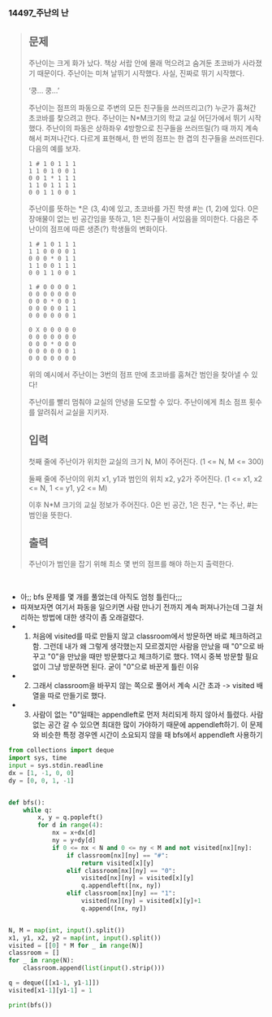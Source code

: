 ### 14497_주난의 난

> ## 문제
>
> 주난이는 크게 화가 났다. 책상 서랍 안에 몰래 먹으려고 숨겨둔 초코바가 사라졌기 때문이다. 주난이는 미쳐 날뛰기 시작했다. 사실, 진짜로 뛰기 시작했다.
>
> ‘쿵... 쿵...’
>
> 주난이는 점프의 파동으로 주변의 모든 친구들을 쓰러뜨리고(?) 누군가 훔쳐간 초코바를 찾으려고 한다. 주난이는 N*M크기의 학교 교실 어딘가에서 뛰기 시작했다. 주난이의 파동은 상하좌우 4방향으로 친구들을 쓰러뜨릴(?) 때 까지 계속해서 퍼져나간다. 다르게 표현해서, 한 번의 점프는 한 겹의 친구들을 쓰러뜨린다. 다음의 예를 보자.
>
> ```
> 1 # 1 0 1 1 1
> 1 1 0 1 0 0 1
> 0 0 1 * 1 1 1
> 1 1 0 1 1 1 1
> 0 0 1 1 0 0 1
> ```
>
> 주난이를 뜻하는 *은 (3, 4)에 있고, 초코바를 가진 학생 #는 (1, 2)에 있다. 0은 장애물이 없는 빈 공간임을 뜻하고, 1은 친구들이 서있음을 의미한다. 다음은 주난이의 점프에 따른 생존(?) 학생들의 변화이다.
>
> ```
> 1 # 1 0 1 1 1
> 1 1 0 0 0 0 1
> 0 0 0 * 0 1 1
> 1 1 0 0 1 1 1
> 0 0 1 1 0 0 1
> ```
>
>  
>
> ```
> 1 # 0 0 0 0 1
> 0 0 0 0 0 0 0
> 0 0 0 * 0 0 1
> 0 0 0 0 0 1 1
> 0 0 0 0 0 0 1
> ```
>
>  
>
> ```
> 0 X 0 0 0 0 0
> 0 0 0 0 0 0 0
> 0 0 0 * 0 0 0
> 0 0 0 0 0 0 1
> 0 0 0 0 0 0 0
> ```
>
> 위의 예시에서 주난이는 3번의 점프 만에 초코바를 훔쳐간 범인을 찾아낼 수 있다!
>
> 주난이를 빨리 멈춰야 교실의 안녕을 도모할 수 있다. 주난이에게 최소 점프 횟수를 알려줘서 교실을 지키자.
>
> ## 입력
>
> 첫째 줄에 주난이가 위치한 교실의 크기 N, M이 주어진다. (1 <= N, M <= 300)
>
> 둘째 줄에 주난이의 위치 x1, y1과 범인의 위치 x2, y2가 주어진다. (1 <= x1, x2 <= N, 1 <= y1, y2 <= M)
>
> 이후 N*M 크기의 교실 정보가 주어진다. 0은 빈 공간, 1은 친구, *는 주난, #는 범인을 뜻한다.
>
> ## 출력
>
> 주난이가 범인을 잡기 위해 최소 몇 번의 점프를 해야 하는지 출력한다.

<br>

- 아;; bfs 문제를 몇 개를 풀었는데 아직도 엄청 틀린다;;;
- 따져보자면 여기서 파동을 일으키면 사람 만나기 전까지 계속 퍼져나가는데 그걸 처리하는 방법에 대한 생각이 좀 오래걸렸다.
- 1) 처음에 visited를 따로 만들지 않고 classroom에서 방문하면 바로 체크하려고 함. 그런데 내가 왜 그렇게 생각했는지 모르겠지만 사람을 만났을 때 "0"으로 바꾸고 "0"을 만났을 때만 방문했다고 체크하기로 했다. 1역시 중복 방문할 필요없이 그냥 방문하면 된다. 굳이 "0"으로 바꾼게 틀린 이유
- 2) 그래서 classroom을 바꾸지 않는 쪽으로 풀어서 계속 시간 초과 -> visited 배열을 따로 만들기로 했다.
- 3) 사람이 없는 "0"일때는 appendleft로 먼저 처리되게 하지 않아서 틀렸다. 사람 없는 공간 갈 수 있으면 최대한 많이 가야하기 때문에 appendleft하기. 이 문제와 비슷한 특정 경우엔 시간이 소요되지 않을 때 bfs에서 appendleft 사용하기

```python
from collections import deque
import sys, time
input = sys.stdin.readline
dx = [1, -1, 0, 0]
dy = [0, 0, 1, -1]


def bfs():
    while q:
        x, y = q.popleft()
        for d in range(4):
            nx = x+dx[d]
            ny = y+dy[d]
            if 0 <= nx < N and 0 <= ny < M and not visited[nx][ny]:
                if classroom[nx][ny] == "#":
                    return visited[x][y]
                elif classroom[nx][ny] == "0":
                    visited[nx][ny] = visited[x][y]
                    q.appendleft([nx, ny])
                elif classroom[nx][ny] == "1":
                    visited[nx][ny] = visited[x][y]+1
                    q.append([nx, ny])


N, M = map(int, input().split())
x1, y1, x2, y2 = map(int, input().split())
visited = [[0] * M for _ in range(N)]
classroom = []
for _ in range(N):
    classroom.append(list(input().strip()))

q = deque([[x1-1, y1-1]])
visited[x1-1][y1-1] = 1

print(bfs())
```


